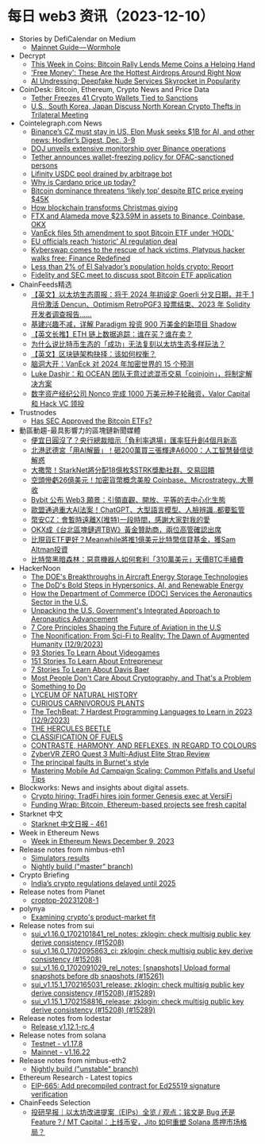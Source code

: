 # 每日 web3 资讯（2023-12-10）

- Stories by DefiCalendar on Medium
  - [Mainnet Guide — Wormhole](https://medium.com/@CalendarDefi/mainnet-guide-wormhole-b87498e564dd?source=rss-4949be3a0c7a------2)
- Decrypt
  - [This Week in Coins: Bitcoin Rally Lends Meme Coins a Helping Hand](https://decrypt.co/209125/this-week-in-coins-bitcoin-rally-lends-meme-coins-a-helping-hand)
  - ['Free Money': These Are the Hottest Airdrops Around Right Now](https://decrypt.co/209179/free-money-hottest-airdrops-around-right-now)
  - [AI Undressing: Deepfake Nude Services Skyrocket in Popularity](https://decrypt.co/209181/ai-undressing-deepfake-nude-services-skyrocket-in-popularity)
- CoinDesk: Bitcoin, Ethereum, Crypto News and Price Data
  - [Tether Freezes 41 Crypto Wallets Tied to Sanctions](https://www.coindesk.com/business/2023/12/09/tether-freezes-41-crypto-wallets-tied-to-sanctions/?utm_medium=referral&utm_source=rss&utm_campaign=headlines)
  - [U.S., South Korea, Japan Discuss North Korean Crypto Thefts in Trilateral Meeting](https://www.coindesk.com/policy/2023/12/09/us-south-korea-japan-discuss-north-korean-crypto-thefts-in-trilateral-meeting/?utm_medium=referral&utm_source=rss&utm_campaign=headlines)
- Cointelegraph.com News
  - [Binance’s CZ must stay in US, Elon Musk seeks $1B for AI, and other news: Hodler’s Digest, Dec. 3-9](https://cointelegraph.com/magazine/binances-cz-stay-us-elon-musk-seeks-1b-ai-other-news-hodlers-digest-dec-3-9/)
  - [DOJ unveils extensive monitorship over Binance operations](https://cointelegraph.com/news/doj-unveils-extensive-monitorship-over-binance-operations)
  - [Tether announces wallet-freezing policy for OFAC-sanctioned persons](https://cointelegraph.com/news/tether-announces-wallet-freezing-policy-ofac-sanctioned)
  - [Lifinity USDC pool drained by arbitrage bot](https://cointelegraph.com/news/lifinity-usdc-pool-drained-arbitrage-bot)
  - [Why is Cardano price up today?](https://cointelegraph.com/news/why-is-cardano-price-up-today)
  - [Bitcoin dominance threatens ‘likely top’ despite BTC price eyeing $45K](https://cointelegraph.com/news/bitcoin-dominance-likely-top-btc-price-eyeing-45k)
  - [How blockchain transforms Christmas giving](https://cointelegraph.com/explained/how-blockchain-transforms-christmas-giving)
  - [FTX and Alameda move $23.59M in assets to Binance, Coinbase, OKX](https://cointelegraph.com/news/ftx-and-alameda-move-23-59m-in-assets-to-binance-coinbase-okx)
  - [VanEck files 5th amendment to spot Bitcoin ETF under ‘HODL’](https://cointelegraph.com/news/vaneck-files-fifth-amendment-for-spot-bitcoin-etf-under-hodl)
  - [EU officials reach ‘historic’ AI regulation deal](https://cointelegraph.com/news/eu-officials-reach-historic-ai-regulation-deal)
  - [Kyberswap comes to the rescue of hack victims, Platypus hacker walks free: Finance Redefined](https://cointelegraph.com/news/kyberswap-rescue-hack-victims-platypus-hacker-walks-free-finance-redefined)
  - [Less than 2% of El Salvador’s population holds crypto: Report](https://cointelegraph.com/news/el-salvador-population-crypto)
  - [Fidelity and SEC meet to discuss spot Bitcoin ETF application](https://cointelegraph.com/news/fidelity-sec-bitcoin-etf-application)
- ChainFeeds精选
  - [【英文】以太坊生态周报：将于 2024 年初设定 Goerli 分叉日期，并于 1 月份激活 Dencun、Optimism RetroPGF3 投票结束、2023 年 Solidity 开发者调查报告......](https://weekinethereumnews.com/week-in-ethereum-news-december-9-2023/)
  - [基建兴趣不减，详解 Paradigm 投资 900 万美金的新项目 Shadow](https://www.techflowpost.com/article/detail_14848.html)
  - [【英文长推】ETH 链上数据追踪：谁在买？谁在卖？](https://twitter.com/lookonchain/status/1732989615429374061)
  - [为什么说比特币生态的「成功」无法复刻以太坊生态多样玩法？](https://twitter.com/tmel0211/status/1733001724598874388)
  - [【英文】区块链架构抉择：该如何权衡？](https://dba.xyz/l1s-vs-l2s-rollups-vs-integrated-general-purpose-vs-app-specific/)
  - [脑洞大开：VanEck 对 2024 年加密世界的 15 个预测](https://foresightnews.pro/article/detail/48853)
  - [Luke Dashjr：和 OCEAN 团队无意过滤混币交易「coinjoin」，将制定解决方案](https://twitter.com/LukeDashjr/status/1733226675171962886)
  - [数字资产经纪公司 Nonco 完成 1000 万美元种子轮融资，Valor Capital 和 Hack VC 领投](https://www.coindesk.com/business/2023/12/08/digital-asset-brokerage-firm-nonco-raises-10m-seed-funding-led-by-valor-capital-hack-vc/)
- Trustnodes
  - [Has SEC Approved the Bitcoin ETFs?](https://www.trustnodes.com/2023/12/09/has-sec-approved-the-bitcoin-etfs)
- 動區動趨-最具影響力的區塊鏈新聞媒體
  - [便宜日圓沒了？央行總裁暗示「負利率退場」匯率狂升創4個月新高](https://www.blocktempo.com/yen-set-for-biggest-one-day-jump-since-jan/)
  - [北港武德宮「用AI解籤」！砸200萬買三張輝達A6000：人工智慧替信徒解惑](https://www.blocktempo.com/beigang-wude-temple-use-nvidia-rtx-a6000-48g/)
  - [大撒幣！StarkNet將分配18億枚$STRK獎勵社群、交易回饋](https://www.blocktempo.com/starknet-foundation-to-distribute-1-8-billion-strk-tokens/)
  - [空頭慘虧26億美元！加密貨幣概念美股 Coinbase、Microstrategy..大豐收](https://www.blocktempo.com/crypto-stock-short-sellers-have-lost-2-6-billion-since-bitcoin-bull-run/)
  - [Bybit 公布 Web3 願景：引領直觀、開放、平等的去中心化生態](https://www.blocktempo.com/bybit-unveils-its-web3-vision/)
  - [歐盟通過重大AI法案！ChatGPT、大型語言模型、人臉辨識..都要監管](https://www.blocktempo.com/eu-strikes-deal-on-landmark-ai-law/)
  - [幣安CZ：會暫時遠離X(推特)一段時間，感謝大家對我的愛](https://www.blocktempo.com/cz-said-will-try-to-stay-off-twitter-for-a-while/)
  - [OKX成《台北區塊鏈週TBW》黃金贊助商，兩位高管確認出席](https://www.blocktempo.com/okx-announce-gold-sponsor-taipei-blockchain-week/)
  - [比現貨ETF更好？Meanwhile將推1億美元比特幣信貸基金，獲Sam Altman投資](https://www.blocktempo.com/sam-altman-backed-crypto-startup-meanwhile-plans-to-raise-100-million-bitcoin-private-credit-fund/)
  - [比特幣黑暗森林：惡意機器人如何套利「310萬美元」天價BTC手續費](https://www.blocktempo.com/bitcoin-is-also-a-dark-forest/)
- HackerNoon
  - [The DOE's Breakthroughs in Aircraft Energy Storage Technologies](https://hackernoon.com/the-does-breakthroughs-in-aircraft-energy-storage-technologies?source=rss)
  - [The DoD's Bold Steps in Hypersonics, AI, and Renewable Energy](https://hackernoon.com/the-dods-bold-steps-in-hypersonics-ai-and-renewable-energy?source=rss)
  - [How the Department of Commerce (DOC) Services the Aeronautics Sector in the U.S.](https://hackernoon.com/how-the-department-of-commerce-doc-services-the-aeronautics-sector-in-the-us?source=rss)
  - [Unpacking the U.S. Government's Integrated Approach to Aeronautics Advancement](https://hackernoon.com/unpacking-the-us-governments-integrated-approach-to-aeronautics-advancement?source=rss)
  - [7 Core Principles Shaping the Future of Aviation in the U.S](https://hackernoon.com/7-core-principles-shaping-the-future-of-aviation-in-the-us?source=rss)
  - [The Noonification: From Sci-Fi to Reality: The Dawn of Augmented Humanity (12/9/2023)](https://hackernoon.com/12-9-2023-noonification?source=rss)
  - [93 Stories To Learn About Videogames](https://hackernoon.com/93-stories-to-learn-about-videogames?source=rss)
  - [151 Stories To Learn About Entrepreneur](https://hackernoon.com/151-stories-to-learn-about-entrepreneur?source=rss)
  - [7 Stories To Learn About Davis Baer](https://hackernoon.com/7-stories-to-learn-about-davis-baer?source=rss)
  - [Most People Don't Care About Cryptography, and That's a Problem](https://hackernoon.com/most-people-dont-care-about-cryptography-and-thats-a-problem?source=rss)
  - [Something to Do](https://hackernoon.com/something-to-do?source=rss)
  - [LYCEUM OF NATURAL HISTORY](https://hackernoon.com/lyceum-of-natural-history?source=rss)
  - [CURIOUS CARNIVOROUS PLANTS](https://hackernoon.com/curious-carnivorous-plants?source=rss)
  - [The TechBeat: 7 Hardest Programming Languages to Learn in 2023 (12/9/2023)](https://hackernoon.com/12-9-2023-techbeat?source=rss)
  - [THE HERCULES BEETLE](https://hackernoon.com/the-hercules-beetle?source=rss)
  - [CLASSIFICATION OF FUELS](https://hackernoon.com/classification-of-fuels?source=rss)
  - [CONTRASTE, HARMONY, AND REFLEXES, IN REGARD TO COLOURS](https://hackernoon.com/contraste-harmony-and-reflexes-in-regard-to-colours?source=rss)
  - [ZyberVR ZERO Quest 3 Multi-Adjust Elite Strap Review](https://hackernoon.com/zybervr-zero-quest-3-multi-adjust-elite-strap-review?source=rss)
  - [The principal faults in Burnet's style](https://hackernoon.com/the-principal-faults-in-burnets-style?source=rss)
  - [Mastering Mobile Ad Campaign Scaling: Common Pitfalls and Useful Tips](https://hackernoon.com/mastering-mobile-ad-campaign-scaling-common-pitfalls-and-useful-tips?source=rss)
- Blockworks: News and insights about digital assets.
  - [Crypto hiring: TradFi hires join former Genesis exec at VersiFi](https://blockworks.co/news/tradfi-hires-join-versifi)
  - [Funding Wrap: Bitcoin, Ethereum-based projects see fresh capital](https://blockworks.co/news/bitcoin-ethereum-project-funding)
- Starknet 中文
  - [Starknet 中文日报 - 461](https://starknetzh.substack.com/p/starknet-461)
- Week in Ethereum News
  - [Week in Ethereum News  December 9, 2023](https://weekinethereumnews.com/week-in-ethereum-news-december-9-2023/)
- Release notes from nimbus-eth1
  - [Simulators results](https://github.com/status-im/nimbus-eth1/releases/tag/sim-stat)
  - [Nightly build ("master" branch)](https://github.com/status-im/nimbus-eth1/releases/tag/nightly)
- Crypto Briefing
  - [India’s crypto regulations delayed until 2025](https://cryptobriefing.com/indias-crypto-regulations-delayed-until-2025/?utm_source=feed&utm_medium=rss)
- Release notes from Planet
  - [croptop-20231208-1](https://github.com/Planetable/Planet/releases/tag/croptop-20231208-1)
- polynya
  - [Examining crypto's product-market fit](https://polynya.mirror.xyz/Gbd0BKCDM9mG9wqZg9Hd1wLwwS3sbfUi31ZK786YQRU)
- Release notes from sui
  - [sui_v1.16.0_1702101841_rel_notes: zklogin: check multisig public key derive consistency (#15208)](https://github.com/MystenLabs/sui/releases/tag/sui_v1.16.0_1702101841_rel_notes)
  - [sui_v1.16.0_1702095863_ci: zklogin: check multisig public key derive consistency (#15208)](https://github.com/MystenLabs/sui/releases/tag/sui_v1.16.0_1702095863_ci)
  - [sui_v1.16.0_1702091029_rel_notes: [snapshots] Upload formal snapshots before db snapshots (#15261)](https://github.com/MystenLabs/sui/releases/tag/sui_v1.16.0_1702091029_rel_notes)
  - [sui_v1.15.1_1702165031_release: zklogin: check multisig public key derive consistency (#15208) (#15289)](https://github.com/MystenLabs/sui/releases/tag/sui_v1.15.1_1702165031_release)
  - [sui_v1.15.1_1702158816_release: zklogin: check multisig public key derive consistency (#15208) (#15289)](https://github.com/MystenLabs/sui/releases/tag/sui_v1.15.1_1702158816_release)
- Release notes from lodestar
  - [Release v1.12.1-rc.4](https://github.com/ChainSafe/lodestar/releases/tag/v1.12.1-rc.4)
- Release notes from solana
  - [Testnet - v1.17.8](https://github.com/solana-labs/solana/releases/tag/v1.17.8)
  - [Mainnet - v1.16.22](https://github.com/solana-labs/solana/releases/tag/v1.16.22)
- Release notes from nimbus-eth2
  - [Nightly build ("unstable" branch)](https://github.com/status-im/nimbus-eth2/releases/tag/nightly)
- Ethereum Research - Latest topics
  - [EIP-665: Add precompiled contract for Ed25519 signature verification](https://ethresear.ch/t/eip-665-add-precompiled-contract-for-ed25519-signature-verification/17689)
- ChainFeeds Selection
  - [投研早报｜以太坊改进提案（EIPs）全览 / 观点：铭文是 Bug 还是 Feature？/ MT Capital：上线币安，Jito 如何重塑 Solana 质押市场格局？](https://substack.chainfeeds.xyz/p/eips-bug-feature-mt-capitaljito-solana)

